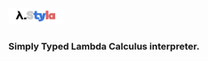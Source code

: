# <img src="./styla.svg" width="100em" height="30em"></img>

### Simply Typed Lambda Calculus interpreter.
